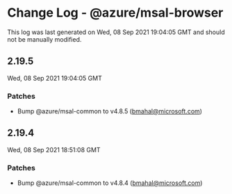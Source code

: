 # Change Log - @azure/msal-browser

This log was last generated on Wed, 08 Sep 2021 19:04:05 GMT and should not be manually modified.

<!-- Start content -->

## 2.19.5

Wed, 08 Sep 2021 19:04:05 GMT

### Patches

- Bump @azure/msal-common to v4.8.5 (bmahal@microsoft.com)

## 2.19.4

Wed, 08 Sep 2021 18:51:08 GMT

### Patches

- Bump @azure/msal-common to v4.8.4 (bmahal@microsoft.com)
